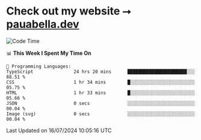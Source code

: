 # Check out my website ⭢ [pauabella.dev](https://pauabella.dev)

<!--START_SECTION:waka-->
![Code Time](http://img.shields.io/badge/Code%20Time-3%2C569%20hrs%201%20min-blue)

📊 **This Week I Spent My Time On** 

```text
💬 Programming Languages: 
TypeScript               24 hrs 20 mins      ██████████████████████░░░   88.51 % 
CSS                      1 hr 34 mins        █░░░░░░░░░░░░░░░░░░░░░░░░   05.75 % 
HTML                     1 hr 33 mins        █░░░░░░░░░░░░░░░░░░░░░░░░   05.66 % 
JSON                     0 secs              ░░░░░░░░░░░░░░░░░░░░░░░░░   00.04 % 
Image (svg)              0 secs              ░░░░░░░░░░░░░░░░░░░░░░░░░   00.04 % 
```


 Last Updated on 16/07/2024 10:05:16 UTC
<!--END_SECTION:waka-->
